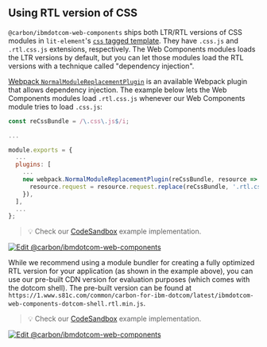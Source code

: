 ## Using RTL version of CSS

`@carbon/ibmdotcom-web-components` ships both LTR/RTL versions of CSS modules in 
`lit-element`'s [`css` tagged template](https://lit-element.polymer-project.org/guide/styles#add-styles). 
They have `.css.js` and `.rtl.css.js` extensions, respectively. The Web 
Components modules loads the LTR versions by default, but you can let those 
modules load the RTL versions with a technique called "dependency injection".

[Webpack `NormalModuleReplacementPlugin`](https://webpack.js.org/plugins/normal-module-replacement-plugin/) 
is an available Webpack plugin that allows dependency injection. The example below lets the Web 
Components modules load `.rtl.css.js` whenever our Web Components module tries 
to load `.css.js`:

```javascript
const reCssBundle = /\.css\.js$/i;

...

module.exports = {
  ...
  plugins: [
    ...
    new webpack.NormalModuleReplacementPlugin(reCssBundle, resource => {
      resource.request = resource.request.replace(reCssBundle, '.rtl.css.js');
    }),
  ],
  ...
};
```

> 💡 Check our
> [CodeSandbox](https://githubbox.com/carbon-design-system/carbon-for-ibm-dotcom/tree/master/packages/web-components/examples/codesandbox/usage/webpack-rtl)
> example implementation.

[![Edit @carbon/ibmdotcom-web-components](https://codesandbox.io/static/img/play-codesandbox.svg)](https://githubbox.com/carbon-design-system/carbon-for-ibm-dotcom/tree/master/packages/web-components/examples/codesandbox/usage/webpack-rtl)

While we recommend using a module bundler for creating a fully optimized RTL version 
for your application (as shown in the example above), 
you can use our pre-built CDN version for evaluation purposes (which comes with the dotcom shell). The pre-built 
version can be found at `https://1.www.s81c.com/common/carbon-for-ibm-dotcom/latest/ibmdotcom-web-components-dotcom-shell.rtl.min.js`.

> 💡 Check our
> [CodeSandbox](https://githubbox.com/carbon-design-system/carbon-for-ibm-dotcom/tree/master/packages/web-components/examples/codesandbox/usage/dotcom-shell-cdn-with-rtl)
> example implementation.

[![Edit @carbon/ibmdotcom-web-components](https://codesandbox.io/static/img/play-codesandbox.svg)](https://githubbox.com/carbon-design-system/carbon-for-ibm-dotcom/tree/master/packages/web-components/examples/codesandbox/usage/dotcom-shell-cdn-with-rtl)
